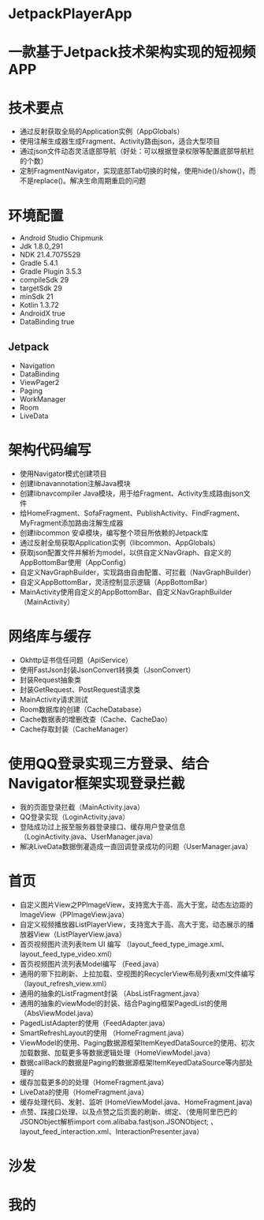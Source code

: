 # JetpackPlayerApp

# 一款基于Jetpack技术架构实现的短视频APP 

# 技术要点
- 通过反射获取全局的Application实例（AppGlobals）
- 使用注解生成器生成Fragment、Activity路由json，适合大型项目
- 通过json文件动态灵活底部导航（好处：可以根据登录权限等配置底部导航栏的个数）
- 定制FragmentNavigator，实现底部Tab切换的时候，使用hide()/show()，而不是replace()。解决生命周期重启的问题

# 环境配置
- Android Studio Chipmunk
- Jdk 1.8.0_291
- NDK 21.4.7075529
- Gradle 5.4.1
- Gradle Plugin 3.5.3
- compileSdk 29
- targetSdk 29
- minSdk 21
- Kotlin 1.3.72
- AndroidX true
- DataBinding true

## Jetpack
- Navigation
- DataBinding
- ViewPager2
- Paging
- WorkManager
- Room
- LiveData

# 架构代码编写
- 使用Navigator模式创建项目
- 创建libnavannotation注解Java模块
- 创建libnavcompiler Java模块，用于给Fragment、Activity生成路由json文件
- 给HomeFragment、SofaFragment、PublishActivity、FindFragment、MyFragment添加路由注解生成器
- 创建libcommon 安卓模块，编写整个项目所依赖的Jetpack库
- 通过反射全局获取Application实例（libcommon、AppGlobals）
- 获取json配置文件并解析为model，以供自定义NavGraph、自定义的AppBottomBar使用（AppConfig）
- 自定义NavGraphBuilder，实现路由自由配置、可拦截（NavGraphBuilder）
- 自定义AppBottomBar，灵活控制显示逻辑（AppBottomBar）
- MainActivity使用自定义的AppBottomBar、自定义NavGraphBuilder（MainActivity）

# 网络库与缓存
- Okhttp证书信任问题（ApiService）
- 使用FastJson封装JsonConvert转换类（JsonConvert）
- 封装Request抽象类
- 封装GetRequest、PostRequest请求类
- MainActivity请求测试
- Room数据库的创建（CacheDatabase）
- Cache数据表的增删改查（Cache、CacheDao）
- Cache存取封装（CacheManager）

# 使用QQ登录实现三方登录、结合Navigator框架实现登录拦截
- 我的页面登录拦截（MainActivity.java）
- QQ登录实现（LoginActivity.java）
- 登陆成功过上报至服务器登录接口、缓存用户登录信息（LoginActivity.java、UserManager.java）
- 解决LiveData数据倒灌造成一直回调登录成功的问题（UserManager.java）

# 首页
- 自定义图片View之PPImageView，支持宽大于高、高大于宽，动态左边距的ImageView（PPImageView.java）
- 自定义视频播放器ListPlayerView，支持宽大于高、高大于宽，动态展示的播放器View（ListPlayerView.java）
- 首页视频图片流列表Item UI 编写 （layout_feed_type_image.xml、layout_feed_type_video.xml）
- 首页视频图片流列表Model编写 （Feed.java）
- 通用的带下拉刷新、上拉加载、空视图的RecyclerView布局列表xml文件编写 （layout_refresh_view.xml）
- 通用的抽象的ListFragment封装 （AbsListFragment.java）
- 通用的抽象的viewModel的封装、结合Paging框架PagedList的使用 （AbsViewModel.java）
- PagedListAdapter的使用（FeedAdapter.java）
- SmartRefreshLayout的使用 （HomeFragment.java）
- ViewModel的使用、Paging数据源框架ItemKeyedDataSource的使用、初次加载数据、加载更多等数据逻辑处理（HomeViewModel.java）
- 数据callBack的数据是Paging的数据源框架ItemKeyedDataSource等内部处理的
- 缓存加载更多的的处理（HomeFragment.java）
- LiveData的使用（HomeFragment.java）
- 缓存处理代码、发射、监听 (HomeViewModel.java、HomeFragment.java)
- 点赞、踩接口处理、以及点赞之后页面的刷新、绑定、（使用阿里巴巴的JSONObject解析import com.alibaba.fastjson.JSONObject;
  、layout_feed_interaction.xml、InteractionPresenter.java）

# 沙发
# 我的